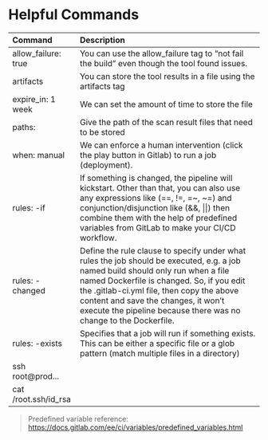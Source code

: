 # Helpful Commands
|Command|Description|
|:---|:-----|
|allow_failure: true|You can use the allow_failure tag to “not fail the build” even though the tool found issues.|
|artifacts|You can store the tool results in a file using the artifacts tag|
|expire_in: 1 week|We can set the amount of time to store the file|
|paths:|Give the path of the scan result files that need to be stored|
|when: manual|We can enforce a human intervention (click the play button in Gitlab) to run a job (deployment).|
|rules: -if|If something is changed, the pipeline will kickstart. Other than that, you can also use any expressions like (==, !=, =~, ~=) and conjunction/disjunction like (&&, \|\|) then combine them with the help of predefined variables from GitLab to make your CI/CD workflow.|
|rules: -changed|Define the rule clause to specify under what rules the job should be executed, e.g. a job named build should only run when a file named Dockerfile is changed. So, if you edit the .gitlab-ci.yml file, then copy the above content and save the changes, it won’t execute the pipeline because there was no change to the Dockerfile.|
|rules: -exists|Specifies that a job will run if something exists. This can be either a specific file or a glob pattern (match multiple files in a directory)|
|ssh root@prod...||Logging into product machine using ssh in terminal|
|cat /root.ssh/id_rsa||Command to produce the private key|

> Predefined variable reference: https://docs.gitlab.com/ee/ci/variables/predefined_variables.html

